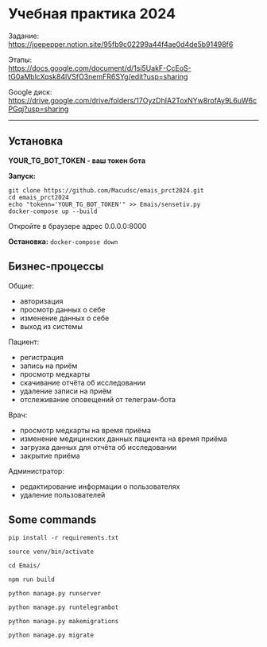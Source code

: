 # Учебная практика 2024

Задание:
https://joepepper.notion.site/95fb9c02299a44f4ae0d4de5b91498f6

Этапы:
<br>https://docs.google.com/document/d/1si5UakF-CcEoS-tG0aMblcXqsk84lVSfO3nemFR6SYg/edit?usp=sharing

Google диск:
<br>https://drive.google.com/drive/folders/17OyzDhIA2ToxNYw8rofAy9L6uW6cPGqj?usp=sharing

---

## Установка

**YOUR_TG_BOT_TOKEN - ваш токен бота**


**Запуск:**

```
git clone https://github.com/Macudsc/emais_prct2024.git
cd emais_prct2024
echo "tokenn='YOUR_TG_BOT_TOKEN'" >> Emais/sensetiv.py
docker-compose up --build
```
Откройте в браузере адрес 0.0.0.0:8000

**Остановка:** `docker-compose down`

## Бизнес-процессы

Общие:
- авторизация
- просмотр данных о себе
- изменение данных о себе
- выход из системы

Пациент:
- регистрация
- запись на приём
- просмотр медкарты
- скачивание отчёта об исследовании
- удаление записи на приём
- отслеживание оповещений от телеграм-бота

Врач:
- просмотр медкарты на время приёма
- изменение медицинских данных пациента на время приёма
- загрузка данных для отчёта об исследовании
- закрытие приёма

Администратор:
- редактирование информации о пользователях
- удаление пользователей

## Some commands

`pip install -r requirements.txt`

`source venv/bin/activate`

`cd Emais/`

`npm run build`

`python manage.py runserver`

`python manage.py runtelegrambot`

`python manage.py makemigrations`

`python manage.py migrate`